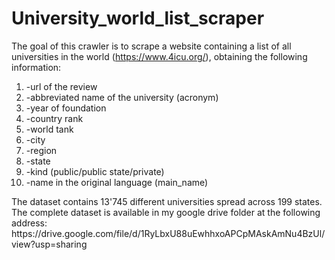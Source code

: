 # University_world_list_scraper

The goal of this crawler is to scrape a website containing a list of all universities in the world (https://www.4icu.org/), obtaining the following information:
<ol>
<li>-url of the review </li>
<li>-abbreviated name of the university (acronym)</li>
<li>-year of foundation </li>
<li>-country rank </li>
<li>-world tank </li>
<li>-city </li>
<li>-region </li>
<li>-state</li>
<li>-kind (public/public state/private) </li>
<li>-name in the original language (main_name) </li>
</ol>
The dataset contains 13'745 different universities spread across 199 states.
The complete dataset is available in my google drive folder at the following address: https://drive.google.com/file/d/1RyLbxU88uEwhhxoAPCpMAskAmNu4BzUl/view?usp=sharing
